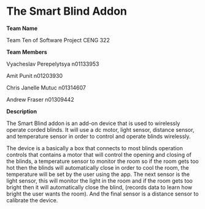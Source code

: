 # The Smart Blind Addon

**Team Name**

Team Ten of Software Project CENG 322

**Team Members**

Vyacheslav Perepelytsya n01133953

Amit Punit n01203930

Chris Janelle Mutuc n01314607

Andrew Fraser n01309442

**Description**

The Smart Blind addon is an add-on device that is used to wirelessly operate corded blinds. It will use a dc motor, light sensor, distance sensor, and temperature sensor in order to control and operate blinds wirelessly. 

The device is a basically a box that connects to most blinds operation controls that contains a motor that will control the opening and closing of the blinds, a temperature sensor to monitor the room so if the room gets too hot then the blinds will automatically close in order to cool the room, the temperature will be set by the user using the app. The next sensor is the light sensor, this will monitor the light in the room and if the room gets too bright then it will automatically close the blind, (records data to learn how bright the user wants the room). And the final sensor is a distance sensor to calibrate the device.

